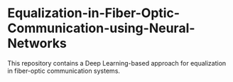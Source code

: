 # Equalization-in-Fiber-Optic-Communication-using-Neural-Networks
This repository contains a Deep Learning-based approach for equalization in fiber-optic communication systems.
